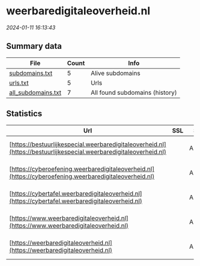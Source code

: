 # weerbaredigitaleoverheid.nl
*2024-01-11 16:13:43*
## Summary data
| File       | Count | Info |
|------------|-------|------|
|[subdomains.txt](/data/weerbaredigitaleoverheid.nl/subdomains.txt)|5|Alive subdomains|
|[urls.txt](/data/weerbaredigitaleoverheid.nl/urls.txt)|5|Urls|
|[all_subdomains.txt](/data/weerbaredigitaleoverheid.nl/all_subdomains.txt)|7|All found subdomains (history)|
## Statistics
| Url | SSL | Server | Cookie | HSTS | CSP | XFO | XXP | RP | Tech |Title |
|------------|-------|------|------|------|------|------|------|------|------|------|
|[https://bestuurlijkespecial.weerbaredigitaleoverheid.nl](https://bestuurlijkespecial.weerbaredigitaleoverheid.nl)| |Apache/2|:white_check_mark: |:white_check_mark: |:warning: |:white_check_mark: |:white_check_mark: |:white_check_mark: |Apache HTTP Serv...|Home - Bestuurli...|
|[https://cyberoefening.weerbaredigitaleoverheid.nl](https://cyberoefening.weerbaredigitaleoverheid.nl)| |Apache/2|:white_check_mark: |:white_check_mark: |:warning: |:white_check_mark: |:white_check_mark: |:white_check_mark: |Apache HTTP Serv...|Home - Overheids...|
|[https://cybertafel.weerbaredigitaleoverheid.nl](https://cybertafel.weerbaredigitaleoverheid.nl)| |Apache/2|:white_check_mark: |:white_check_mark: |:warning: |:white_check_mark: |:white_check_mark: |:white_check_mark: |Apache HTTP Serv...|Home - Cybertafe...|
|[https://www.weerbaredigitaleoverheid.nl](https://www.weerbaredigitaleoverheid.nl)| |Apache/2|:white_check_mark: |:white_check_mark: |:warning: |:white_check_mark: |:white_check_mark: |:white_check_mark: |Apache HTTP Serv...|Home - Weerbare...|
|[https://weerbaredigitaleoverheid.nl](https://weerbaredigitaleoverheid.nl)| |Apache/2|:white_check_mark: |:white_check_mark: |:warning: |:white_check_mark: |:white_check_mark: |:white_check_mark: |Apache HTTP Serv...|301 Moved Perman...|